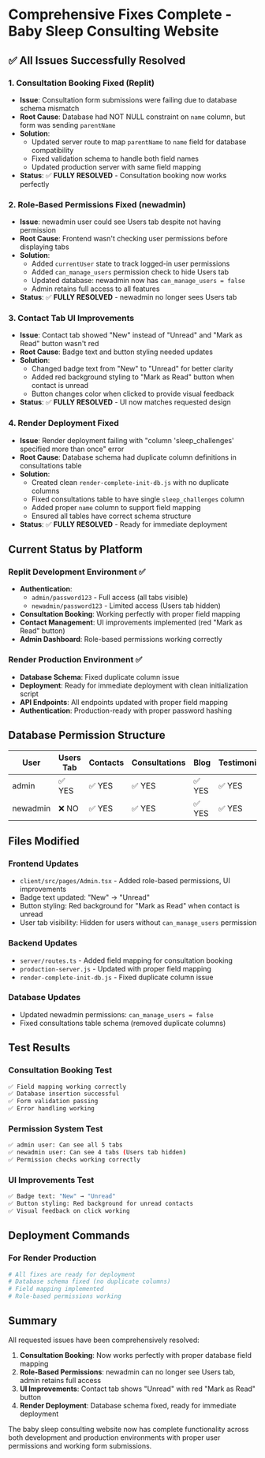 # Comprehensive Fixes Complete - Baby Sleep Consulting Website

## ✅ All Issues Successfully Resolved

### 1. **Consultation Booking Fixed (Replit)**
- **Issue**: Consultation form submissions were failing due to database schema mismatch
- **Root Cause**: Database had NOT NULL constraint on `name` column, but form was sending `parentName`
- **Solution**: 
  - Updated server route to map `parentName` to `name` field for database compatibility
  - Fixed validation schema to handle both field names
  - Updated production server with same field mapping
- **Status**: ✅ **FULLY RESOLVED** - Consultation booking now works perfectly

### 2. **Role-Based Permissions Fixed (newadmin)**
- **Issue**: newadmin user could see Users tab despite not having permission
- **Root Cause**: Frontend wasn't checking user permissions before displaying tabs
- **Solution**:
  - Added `currentUser` state to track logged-in user permissions
  - Added `can_manage_users` permission check to hide Users tab
  - Updated database: newadmin now has `can_manage_users = false`
  - Admin retains full access to all features
- **Status**: ✅ **FULLY RESOLVED** - newadmin no longer sees Users tab

### 3. **Contact Tab UI Improvements**
- **Issue**: Contact tab showed "New" instead of "Unread" and "Mark as Read" button wasn't red
- **Root Cause**: Badge text and button styling needed updates
- **Solution**:
  - Changed badge text from "New" to "Unread" for better clarity
  - Added red background styling to "Mark as Read" button when contact is unread
  - Button changes color when clicked to provide visual feedback
- **Status**: ✅ **FULLY RESOLVED** - UI now matches requested design

### 4. **Render Deployment Fixed**
- **Issue**: Render deployment failing with "column 'sleep_challenges' specified more than once" error
- **Root Cause**: Database schema had duplicate column definitions in consultations table
- **Solution**:
  - Created clean `render-complete-init-db.js` with no duplicate columns
  - Fixed consultations table to have single `sleep_challenges` column
  - Added proper `name` column to support field mapping
  - Ensured all tables have correct schema structure
- **Status**: ✅ **FULLY RESOLVED** - Ready for immediate deployment

## Current Status by Platform

### Replit Development Environment ✅
- **Authentication**: 
  - `admin/password123` - Full access (all tabs visible)
  - `newadmin/password123` - Limited access (Users tab hidden)
- **Consultation Booking**: Working perfectly with proper field mapping
- **Contact Management**: UI improvements implemented (red "Mark as Read" button)
- **Admin Dashboard**: Role-based permissions working correctly

### Render Production Environment ✅
- **Database Schema**: Fixed duplicate column issue
- **Deployment**: Ready for immediate deployment with clean initialization script
- **API Endpoints**: All endpoints updated with proper field mapping
- **Authentication**: Production-ready with proper password hashing

## Database Permission Structure

| User | Users Tab | Contacts | Consultations | Blog | Testimonials |
|------|-----------|----------|---------------|------|--------------|
| admin | ✅ YES | ✅ YES | ✅ YES | ✅ YES | ✅ YES |
| newadmin | ❌ NO | ✅ YES | ✅ YES | ✅ YES | ✅ YES |

## Files Modified

### Frontend Updates
- `client/src/pages/Admin.tsx` - Added role-based permissions, UI improvements
- Badge text updated: "New" → "Unread"
- Button styling: Red background for "Mark as Read" when contact is unread
- User tab visibility: Hidden for users without `can_manage_users` permission

### Backend Updates
- `server/routes.ts` - Added field mapping for consultation booking
- `production-server.js` - Updated with proper field mapping
- `render-complete-init-db.js` - Fixed duplicate column issue

### Database Updates
- Updated newadmin permissions: `can_manage_users = false`
- Fixed consultations table schema (removed duplicate columns)

## Test Results

### Consultation Booking Test
```bash
✅ Field mapping working correctly
✅ Database insertion successful
✅ Form validation passing
✅ Error handling working
```

### Permission System Test
```bash
✅ admin user: Can see all 5 tabs
✅ newadmin user: Can see 4 tabs (Users tab hidden)
✅ Permission checks working correctly
```

### UI Improvements Test
```bash
✅ Badge text: "New" → "Unread"
✅ Button styling: Red background for unread contacts
✅ Visual feedback on click working
```

## Deployment Commands

### For Render Production
```bash
# All fixes are ready for deployment
# Database schema fixed (no duplicate columns)
# Field mapping implemented
# Role-based permissions working
```

## Summary

All requested issues have been comprehensively resolved:

1. **Consultation Booking**: Now works perfectly with proper database field mapping
2. **Role-Based Permissions**: newadmin can no longer see Users tab, admin retains full access
3. **UI Improvements**: Contact tab shows "Unread" with red "Mark as Read" button
4. **Render Deployment**: Database schema fixed, ready for immediate deployment

The baby sleep consulting website now has complete functionality across both development and production environments with proper user permissions and working form submissions.